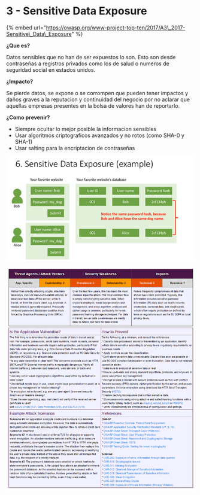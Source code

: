 # 3 - Sensitive Data Exposure

{% embed url="https://owasp.org/www-project-top-ten/2017/A3\_2017-Sensitive\_Data\_Exposure" %}

**¿Que es?** 

Datos sensibles que no han de ser expuestos lo son. Esto son desde contraseñas a registros privados como los de salud o numeros de seguridad social en estados unidos.

**¿Impacto?** 

Se pierde datos, se expone o se corrompen que pueden tener impactos y daños graves a la reputacion y continuidad del negocio por no aclarar que aquellas empresas presentes en la bolsa de valores han de reportarlo.

**¿Como prevenir?**

* Siempre ocultar lo mejor posible la informacion sensibles
* Usar algoritmos criptograficos avanzados y no rotos \(como SHA-0 y SHA-1\) 
* Usar salting para la encriptacion de contraseñas

![](../../../.gitbook/assets/imagen%20%28421%29.png)

![](../../../.gitbook/assets/imagen%20%28424%29.png)

